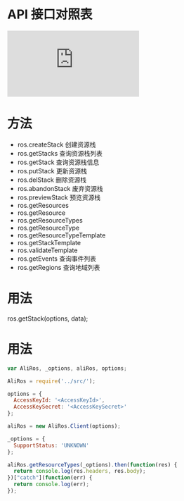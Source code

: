 # API 接口对照表
![API 接口对照表](https://help.aliyun.com/document_detail/28899.html)

# 方法

* ros.createStack 创建资源栈
* ros.getStacks   查询资源栈列表
* ros.getStack    查询资源栈信息
* ros.putStack    更新资源栈
* ros.delStack    删除资源栈
* ros.abandonStack 废弃资源栈
* ros.previewStack 预览资源栈
* ros.getResources
* ros.getResource
* ros.getResourceTypes
* ros.getResourceType
* ros.getResourceTypeTemplate
* ros.getStackTemplate 
* ros.validateTemplate 
* ros.getEvents   查询事件列表
* ros.getRegions  查询地域列表

# 用法

ros.getStack(options, data);

# 用法

```javascript
var AliRos, _options, aliRos, options;

AliRos = require('../src/');

options = {
  AccessKeyId: '<AccessKeyId>',
  AccessKeySecret: '<AccessKeySecret>'
};

aliRos = new AliRos.Client(options);

_options = {
  SupportStatus: 'UNKNOWN'
};

aliRos.getResourceTypes(_options).then(function(res) {
  return console.log(res.headers, res.body);
})["catch"](function(err) {
  return console.log(err);
});

```